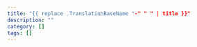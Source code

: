 ```yaml
---
title: "{{ replace .TranslationBaseName "-" " " | title }}"
description: ""
category: []
tags: []
---
```


